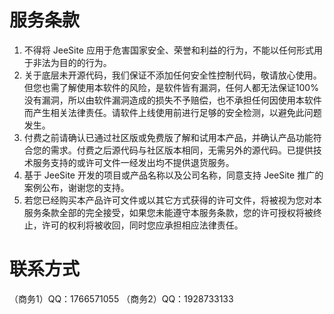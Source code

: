 # 服务条款

1. 不得将 JeeSite 应用于危害国家安全、荣誉和利益的行为，不能以任何形式用于非法为目的的行为。
2. 关于底层未开源代码，我们保证不添加任何安全性控制代码，敬请放心使用。但您也需了解使用本软件的风险，是软件皆有漏洞，任何人都无法保证100%没有漏洞，所以由软件漏洞造成的损失不予赔偿，也不承担任何因使用本软件而产生相关法律责任。请软件上线使用前进行足够的安全检测，以避免此问题发生。
3. 付费之前请确认已通过社区版或免费版了解和试用本产品，并确认产品功能符合您的需求。付费之后源代码与社区版本相同，无需另外的源代码。已提供技术服务支持的或许可文件一经发出均不提供退货服务。
4. 基于 JeeSite 开发的项目或产品名称以及公司名称，同意支持 JeeSite 推广的案例公布，谢谢您的支持。
5. 若您已经购买本产品许可文件或以其它方式获得的许可文件，将被视为您对本服务条款全部的完全接受，如果您未能遵守本服务条款，您的许可授权将被终止，许可的权利将被收回，同时您应承担相应法律责任。

# 联系方式

（商务1）QQ：1766571055
（商务2）QQ：1928733133